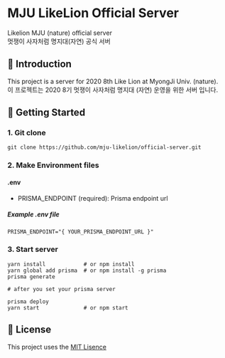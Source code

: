 # MJU LikeLion Official Server

Likelion MJU (nature) official server  
멋쟁이 사자처럼 명지대(자연) 공식 서버

## 📖 Introduction

This project is a server for 2020 8th Like Lion at MyongJi Univ. (nature).  
이 프로젝트는 2020 8기 멋쟁이 사자처럼 명지대 (자연) 운영을 위한 서버 입니다.

## 🏁 Getting Started

### 1. Git clone

```shell
git clone https://github.com/mju-likelion/official-server.git
```

### 2. Make Environment files

#### .env

- PRISMA_ENDPOINT (required): Prisma endpoint url

##### Example .env file

```text
PRISMA_ENDPOINT="{ YOUR_PRISMA_ENDPOINT_URL }"
```

### 3. Start server

```shell
yarn install            # or npm install
yarn global add prisma  # or npm install -g prisma
prisma generate

# after you set your prisma server

prisma deploy
yarn start              # or npm start
```

## 📝 License

This project uses the [MIT Lisence](LICENSE)
